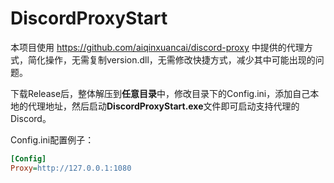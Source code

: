 # DiscordProxyStart
本项目使用 https://github.com/aiqinxuancai/discord-proxy 中提供的代理方式，简化操作，无需复制version.dll，无需修改快捷方式，减少其中可能出现的问题。

下载Release后，整体解压到**任意目录**中，修改目录下的Config.ini，添加自己本地的代理地址，然后启动**DiscordProxyStart.exe**文件即可启动支持代理的Discord。

Config.ini配置例子：
```ini
[Config]
Proxy=http://127.0.0.1:1080
```
